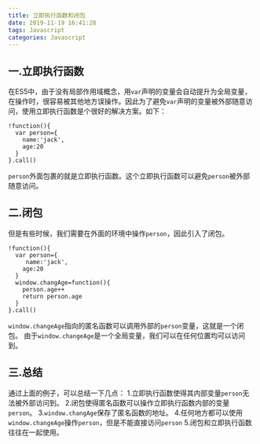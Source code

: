 ```yaml
---
title: 立即执行函数和闭包
date: 2019-11-19 16:41:28
tags: Javascript
categories: Javascript
---
```

## 一.立即执行函数
在ES5中，由于没有局部作用域概念，用`var`声明的变量会自动提升为全局变量，在操作时，很容易被其他地方误操作。因此为了避免`var`声明的变量被外部随意访问，使用立即执行函数是个很好的解决方案。如下：
```
!function(){
  var person={
    name:'jack',
    age:20
  }
}.call()
```
`person`外面包裹的就是立即执行函数。这个立即执行函数可以避免`person`被外部随意访问。

## 二.闭包
但是有些时候，我们需要在外面的环境中操作`person`，因此引入了闭包。
```
!function(){
  var person={
     name:'jack',
    age:20
  }
  window.changAge=function(){
    person.age++
    return person.age
  }
}.call()
```
`window.changeAge`指向的匿名函数可以调用外部的`person`变量，这就是一个闭包。
由于`window.changeAge`是一个全局变量，我们可以在任何位置均可以访问到。

## 三.总结
通过上面的例子，可以总结一下几点：
1.立即执行函数使得其内部变量`person`无法被外部访问到。
2.闭包使得匿名函数可以操作立即执行函数内部的变量`person`。
3.`window.changAge`保存了匿名函数的地址。
4.任何地方都可以使用`window.changeAge`操作`person`，但是不能直接访问`person`
5.闭包和立即执行函数往往在一起使用。
